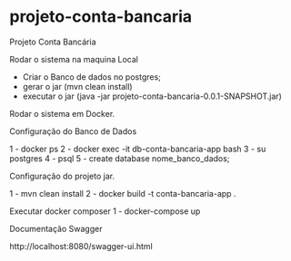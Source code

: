 # projeto-conta-bancaria
Projeto Conta Bancária


Rodar o sistema na maquina Local
- Criar o Banco de dados no postgres;
- gerar o jar (mvn clean install)
- executar o jar (java -jar projeto-conta-bancaria-0.0.1-SNAPSHOT.jar)


Rodar o sistema em Docker.


Configuração do Banco de Dados

1 -  docker ps
2 -  docker exec -it db-conta-bancaria-app bash
3 -  su postgres
4 -  psql
5 -  create database nome_banco_dados;
 
 
Configuração do projeto jar.
  
1 - mvn clean install
2 - docker build -t conta-bancaria-app .


Executar docker composer
1 - docker-compose up

Documentação Swagger

http://localhost:8080/swagger-ui.html


